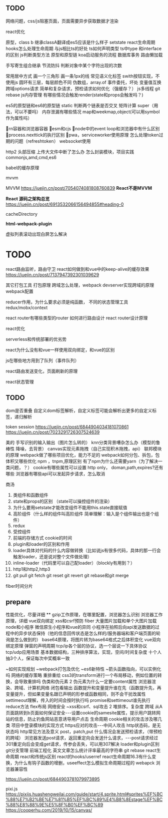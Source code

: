 ## TODO

网络问题，css/js阻塞页面，页面需要异步获取数据才渲染

react优化

原型，class b 继承classA翻译成es5应该是什么样子
setstate
react生命周期
hooks怎么处理生命周期
与js相比ts的好处
ts如何声明类型
ts中type 和interface的区别
js判断类型方法
原型和原型链
koa启动服务的流程
数据库事务
路由懒加载

手写寄生组合继承
节流防抖
判断对象中某个字符出现的次数

常用居中方式
画一个三角形
画一条1px的线
常见语义化标签
swith按钮实现，不使用js
圆环有三层，每层颜色不同
伪数组，array.of
事件委托，坏处
变量值互换
跨域options请求
简单和复杂请求，预检请求如何优化（强缓存？）
js多线程
git rebase
js内存管理
有哪些情况会触发render(state和props会触发吗？)

es5的原型链和es6的原型链
static
判断两个链表是否交叉
矩阵计算
super（用法，可以不要吗）
内存泄漏有哪些情况
map和weekmap,object(可以用symbol作为属性吗）

rn容器和浏览器容器
esm和cjs
node中的event loop和浏览器中有什么区别
process.nexttick的执行区别
pwa，serviceworker使用原理
怎么处理token过期的问题（refreshtoken）
websocket使用

http2
头部压缩
上传大文件中断了怎么办
怎么封装模块，项目实践
commonjs,amd,cmd,es6

babel的缓存原理

mvvm

MVVM
<https://juejin.cn/post/7054074081808760839>
**React不是MVVM**

**React 源码之架构总览**
<https://juejin.cn/post/6913532066156494855#heading-0>

cacheDirectory

**html-webpack-plugin**

虚拟列表滚动出现白屏怎么解决

# TODO

react路由监听，路由守卫
react如何做到和vue中的keep-alive的缓存效果
<https://juejin.cn/post/7137947392301039629>

其它打包工具
打包原理
跨域怎么处理，webpack devserver实现跨域的原理
webpack配置

reducer作用，为什么要求必须是纯函数，
不同的状态管理工具 redux/mobx/context

react router有哪些类型的router 如何进行路由设计 react router设计原理

react优化

serverless和传统部署的优劣势

react为什么没有和vue一样使用双向绑定，和vue的区别

js在哪些地方用到了队列（事件队列）

react路由发送变化，页面刷新的原理

react状态管理

## TODO

  dom是否重叠
  自定义dom标签解析，自定义标签可能会解析出更多的自定义标签，递归解析

  token session
  <https://juejin.cn/post/6844904034181070861>
  <https://juejin.cn/post/7023291726307524639>

  美的
  手写识别的输入输出（图片怎么转的）
  knn分类背景嘈杂怎么办（模型的鲁棒性 降噪，去背景）
  canvas实现元素拖拽（自己实现积木拖拽，api）
  联邦模块的原理
  webpack做了哪些项目优化，能力不足的
  webpack如何分包、拆包，包体积又哪些优化
  npm ，tnpm,原理区别
  有了npm为什么还需要yarn（为了解决一类问题，？）
  cookie有哪些属性可以设置  http only， doman,path,expires?还有哪些
  浏览器有哪些api可以发起异步请求，怎么取消

  商汤

  1. 类组件和函数组件
  2. state和props的区别 （state可以操控组件的渲染）
  3. 为什么要用setstate才能改变组件不能用this.state直接赋值
  4. 高阶组件（什么样的组件叫高阶组件 简单理解：输入是个组件输出也是个组件）
  5. redux
  6. 受控组件
  7. 前端的存储方式 cookie的时间
  8. plugin和loader的区别和作用
  9. loader具体对代码的什么内容做转换（比如说js有很多代码，具体的那一行会触发loader，还是说对整个文件做处理）
  10. inline-loader（代码里可以自己配loader）（blockly有用到？）
  11. http1和http2,http3
  12. git pull git fetch git reset git revert git rebase和git merge

  fiber时间分片

## prepare

性能优化，尽量详细 **
gzip工作原理，在哪里配置，浏览器怎么识别
浏览器工作原理，详细
vue双向绑定
xss和csrf预防
fiber
大量图片加载和单个大图片加载
node和小程序
微信原生小程序和vue的异同
小程序在拍照后向api发送数据的过程中的异步状态保持（他的信息回传状态是怎么样的/服务器端和客户端页面的轮询是怎么做到的）
base64原理，将图片转为base64格式之后体积变化
vue双向绑定原理
弹窗的声明周期
tcp/ip各个层的协议，选一个层说一下具体协议
tcp/udp应用场景
基本数据结构，三种排序算法，实现，空间/时间复杂度
十个人抽3个人，保证每次中奖概率一致

~如何实现规划
~webpack打包及优化
~es6新特性
~箭头函数指向，可以实例化吗
网络的缓存策略
重排重绘
css3的transform进行一个布局移动，例如位置的转换，会导致重排吗
伪类和伪元素 2
伪元素为什么一定要content属性
浏览器渲染、跨域、计算机网络
闭包看输出
函数提升和变量提升谁在先（函数提升先，再变量提升，但如果变量名跟已声明的形参或函数相同，则不会干扰改属性
settimeout理解，传入的时间会按时执行吗
promise和settimeout谁先执行
reduce方法
flex布局
网络安全
~xss和csrf、sql攻击 2
堆排序。复杂度
跨域
从A页面跳转到b页面如何保证安全---设置cookie的samesite属性，提示用户跳转网站的信息，防止钓鱼网站恶意诱导用户点击
生命周期
cookie相关的攻击涉及哪几类
项目中登录模块的实现方式
https应对的攻击---中间人攻击
http状态码，是无状态吗
http常见方法及意义
post，patch,put
什么情况会发送预检请求，（带预检的跨域）
浏览器发送post请求，返回重定向会发送什么请求，---post请求经过301重定向后会变成get请求，传参会丢失，可以用307解决
loader和plugin区别
git分支管理
前端工程化
英文文章怎么统计评率最高的字符串
git rebase
react生命周期
react和传统js区别
react的hooks/userref
react生命周期16.3有什么变换，为什么有钩子函数的增删，useeffect怎么模拟生命周期过程的
webapck
浏览器兼容性

<https://juejin.cn/post/6844903781079973895>

pixi.js
<https://pixijs.huashengweilai.com/guide/start/4.sprite.html#sprites%EF%BC%88%E7%B2%BE%E7%81%B5%EF%BC%89%E4%B8%8Estage%EF%BC%88%E8%88%9E%E5%8F%B0%EF%BC%89>
<https://cooperhu.com/2019/10/15/canvas/>
